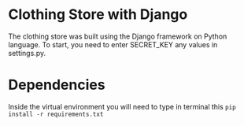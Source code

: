 # Clothing Store with Django
The clothing store was built using the Django framework on Python language. To start, you need to enter SECRET_KEY any values in settings.py.
# Dependencies
Inside the virtual environment you will need to type in terminal this `pip install -r requirements.txt`
